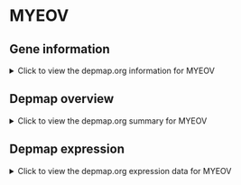 <h1>MYEOV</h1>

<h2>Gene information</h2>
<details>
  <summary>Click to view the depmap.org information for MYEOV</summary>
  <iframe src="https://depmap.org/portal/gene/MYEOV?tab=about" style="border:none;width:100%;height:800px"></iframe>
</details>

<h2>Depmap overview</h2>
<details>
  <summary>Click to view the depmap.org summary for MYEOV</summary>
  <iframe src="https://depmap.org/portal/gene/MYEOV?tab=overview" style="border:none;width:100%;height:800px"></iframe>
</details>

<h2>Depmap expression</h2>
<details>
  <summary>Click to view the depmap.org expression data for MYEOV</summary>
  <iframe src="https://depmap.org/portal/gene/MYEOV?tab=characterization" style="border:none;width:100%;height:800px"></iframe>
</details>


<!--
<h2>Reactome Pathway diagram</h2>
PNAME
-->


